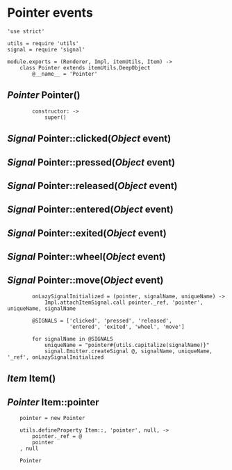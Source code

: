 Pointer events
==============

	'use strict'

	utils = require 'utils'
	signal = require 'signal'

	module.exports = (Renderer, Impl, itemUtils, Item) ->
		class Pointer extends itemUtils.DeepObject
			@__name__ = 'Pointer'

*Pointer* Pointer()
-------------------

			constructor: ->
				super()

*Signal* Pointer::clicked(*Object* event)
-----------------------------------------

*Signal* Pointer::pressed(*Object* event)
-----------------------------------------

*Signal* Pointer::released(*Object* event)
------------------------------------------

*Signal* Pointer::entered(*Object* event)
-----------------------------------------

*Signal* Pointer::exited(*Object* event)
----------------------------------------

*Signal* Pointer::wheel(*Object* event)
---------------------------------------

*Signal* Pointer::move(*Object* event)
--------------------------------------

			onLazySignalInitialized = (pointer, signalName, uniqueName) ->
				Impl.attachItemSignal.call pointer._ref, 'pointer', uniqueName, signalName

			@SIGNALS = ['clicked', 'pressed', 'released',
			            'entered', 'exited', 'wheel', 'move']

			for signalName in @SIGNALS
				uniqueName = "pointer#{utils.capitalize(signalName)}"
				signal.Emitter.createSignal @, signalName, uniqueName, '_ref', onLazySignalInitialized

*Item* Item()
-------------

*Pointer* Item::pointer
-----------------------

		pointer = new Pointer

		utils.defineProperty Item::, 'pointer', null, ->
			pointer._ref = @
			pointer
		, null

		Pointer